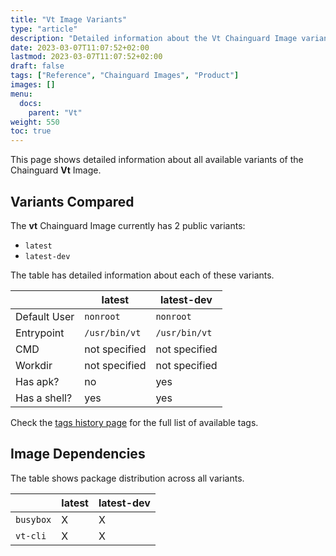 ```yaml
---
title: "Vt Image Variants"
type: "article"
description: "Detailed information about the Vt Chainguard Image variants"
date: 2023-03-07T11:07:52+02:00
lastmod: 2023-03-07T11:07:52+02:00
draft: false
tags: ["Reference", "Chainguard Images", "Product"]
images: []
menu:
  docs:
    parent: "Vt"
weight: 550
toc: true
---
```


This page shows detailed information about all available variants of the Chainguard **Vt** Image.

## Variants Compared
The **vt** Chainguard Image currently has 2 public variants: 

- `latest`
- `latest-dev`

The table has detailed information about each of these variants.

|              | latest        | latest-dev    |
|--------------|---------------|---------------|
| Default User | `nonroot`     | `nonroot`     |
| Entrypoint   | `/usr/bin/vt` | `/usr/bin/vt` |
| CMD          | not specified | not specified |
| Workdir      | not specified | not specified |
| Has apk?     | no            | yes           |
| Has a shell? | yes           | yes           |

Check the [tags history page](/chainguard/chainguard-images/reference/vt/tags_history/) for the full list of available tags.
## Image Dependencies
The table shows package distribution across all variants.

|           | latest | latest-dev |
|-----------|--------|------------|
| `busybox` | X      | X          |
| `vt-cli`  | X      | X          |
